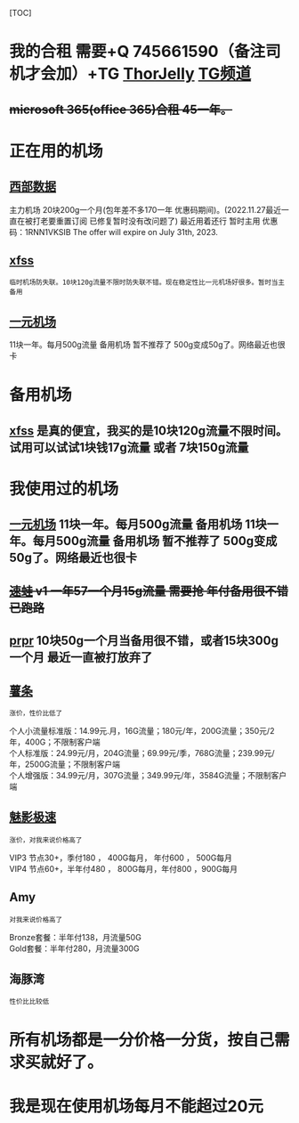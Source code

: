 [TOC]

# 我的合租 需要+Q 745661590（备注司机才会加）+TG [ThorJelly](https://t.me/ThorJelly) [TG频道](https://t.me/dongdongwushare)

## ~~microsoft 365(office 365)合租 45一年。~~

# 正在用的机场

## [西部数据](https://fuqing.cz/aff.php?aff=527) 
   主力机场 20块200g一个月(包年差不多170一年 优惠码期间)。(2022.11.27最近一直在被打老要重置订阅 已修复暂时没有改问题了) 最近用着还行 暂时主用
   优惠码：1RNN1VKSIB The offer will expire on July 31th, 2023.  
   
## [xfss](https://xf.gl/#/register?code=wvZkUq0Y)
    临时机场防失联。10块120g流量不限时防失联不错。现在稳定性比一元机场好很多。暂时当主备用
    
## [一元机场](https://xn--4gq62f52gdss.com/#/register?code=7poWhiDJ)
   11块一年。每月500g流量 备用机场 暂不推荐了 500g变成50g了。网络最近也很卡

# 备用机场
 
## [xfss](https://xf.gl/#/register?code=wvZkUq0Y) 是真的便宜，我买的是10块120g流量不限时间。试用可以试试1块钱17g流量 或者 7块150g流量

# 我使用过的机场

## [一元机场](https://xn--4gq62f52gdss.com/#/register?code=7poWhiDJ) 11块一年。每月500g流量 备用机场 11块一年。每月500g流量 备用机场 暂不推荐了 500g变成50g了。网络最近也很卡

## ~~[速蛙](https://i.9cvbx.top/hVl4) v1 一年57一个月15g流量 需要抢 年付备用很不错  已跑路~~

## [prpr](https://prpr.96110.cn.com/aff.php?aff=10276)  10块50g一个月当备用很不错，或者15块300g一个月 最近一直被打放弃了
    
## [薯条](https://sgi.anycast.gay/auth/register?code=4qIV)
    涨价，性价比低了

   个人小流量标准版：14.99元.月，16G流量；180元/年，200G流量；350元/2年，400G；不限制客户端  
   个人标准版：24.99元/月，204G流量；69.99元/季，768G流量；239.99元/年，2500G流量；不限制客户端  
   个人增强版：34.99元/月，307G流量；349.99元/年，3584G流量；不限制客户端  
    
## [魅影极速](https://docs.nameless13.com/kejin)
    涨价，对我来说价格高了

   VIP3   节点30+，季付180 ， 400G每月， 年付600 ， 500G每月  
   VIP4   节点60+，半年付480 ， 800G每月，年付800 ，900G每月  
    
## Amy
    对我来说价格高了

   Bronze套餐：半年付138，月流量50G  
   Gold套餐：半年付280，月流量300G  
    
## 海豚湾
    性价比比较低

# 所有机场都是一分价格一分货，按自己需求买就好了。

# 我是现在使用机场每月不能超过20元
